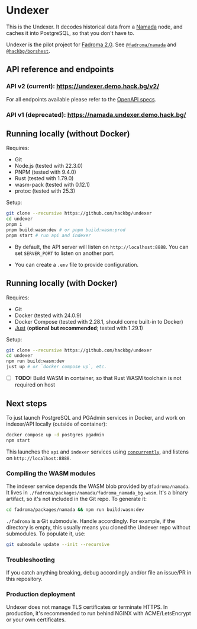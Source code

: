 # Undexer

This is the Undexer. It decodes historical data from a [Namada](https://namada.net/)
node, and caches it into PostgreSQL, so that you don't have to.

Undexer is the pilot project for [Fadroma 2.0](https://github.com/hackbg/fadroma/).
See [`@fadroma/namada`](https://github.com/hackbg/fadroma/tree/v2/packages/namada)
and [`@hackbg/borshest`](https://github.com/hackbg/toolbox/tree/main/borshest).

## API reference and endpoints

### API v2 (current):  https://undexer.demo.hack.bg/v2/

For all endpoints available please refer to the [OpenAPI specs](swagger.yaml).

### API v1 (deprecated): https://namada.undexer.demo.hack.bg/

## Running locally (without Docker)

Requires:

* Git
* Node.js (tested with 22.3.0)
* PNPM (tested with 9.4.0)
* Rust (tested with 1.79.0)
* wasm-pack (tested with 0.12.1)
* protoc (tested with 25.3)

Setup:

```sh
git clone --recursive https://github.com/hackbg/undexer
cd undexer
pnpm i
pnpm build:wasm:dev # or pnpm build:wasm:prod
pnpm start # run api and indexer
```

* By default, the API server will listen on `http://localhost:8888`.
  You can set `SERVER_PORT` to listen on another port.

* You can create a `.env` file to provide configuration.

## Running locally (with Docker)

Requires:

* Git
* Docker (tested with 24.0.9)
* Docker Compose (tested with 2.28.1, should come built-in to Docker)
* [Just](https://github.com/casey/just) (**optional but recommended**; tested with 1.29.1)

Setup:

```sh
git clone --recursive https://github.com/hackbg/undexer
cd undexer
npm run build:wasm:dev
just up # or `docker compose up`, etc.
```

* [ ] **TODO:** Build WASM in container, so that Rust WASM toolchain is not required on host

## Next steps

To just launch PostgreSQL and PGAdmin services in Docker, and
work on indexer/API locally (outside of container):

```bash
docker compose up -d postgres pgadmin
npm start
```

This launches the `api` and `indexer` services using [`concurrently`](https://www.npmjs.com/package/concurrently),
and listens on `http://localhost:8888`.

### Compiling the WASM modules

The indexer service depends the WASM blob provided by `@fadroma/namada`.
It lives in `./fadroma/packages/namada/fadroma_namada_bg.wasm`.
It's a binary artifact, so it's not included in the Git repo.
To generate it:

```bash
cd fadroma/packages/namada && npm run build:wasm:dev
```

`./fadroma` is a Git submodule. Handle accordingly. For example, if the directory is empty,
this usually means you cloned the Undexer repo without submodules. To populate it, use:

```bash
git submodule update --init --recursive
```

### Troubleshooting

If you catch anything breaking, debug accordingly
and/or file an issue/PR in this repository.

### Production deployment

Undexer does not manage TLS certificates or terminate HTTPS.
In production, it's recommended to run behind NGINX with ACME/LetsEncrypt
or your own certificates.
